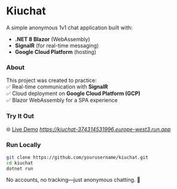 # Kiuchat  

A simple anonymous 1v1 chat application built with:  
- **.NET 8 Blazor** (WebAssembly)  
- **SignalR** (for real-time messaging)  
- **Google Cloud Platform** (hosting)  

### About  
This project was created to practice:  
✅ Real-time communication with **SignalR**  
✅ Cloud deployment on **Google Cloud Platform (GCP)**  
✅ Blazor WebAssembly for a SPA experience  

### Try It Out  
🌐 [Live Demo](#) *https://kiuchat-374314531996.europe-west3.run.app*  

### Run Locally  
```bash
git clone https://github.com/yourusername/kiuchat.git
cd kiuchat
dotnet run
```
No accounts, no tracking—just anonymous chatting. 🚀
